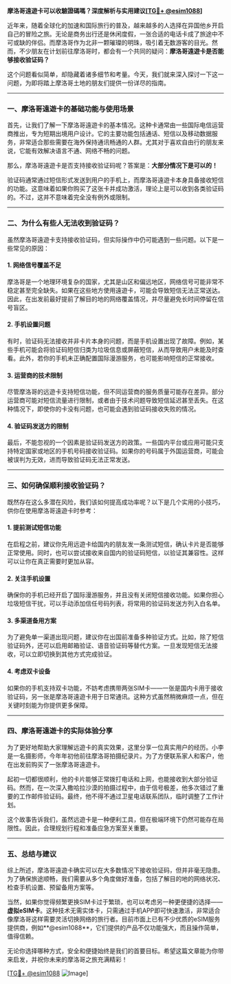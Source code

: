 **摩洛哥遠遊卡可以收驗證碼嗎？深度解析与实用建议[[TG💪+ @esim1088](https://t.me/s/esim1088)]**

近年来，随着全球化的加速和国际旅行的普及，越来越多的人选择在异国他乡开启自己的冒险之旅。无论是商务出行还是休闲度假，一张合适的电话卡成了旅途中不可或缺的伴侣。而摩洛哥作为北非一颗璀璨的明珠，吸引着无数游客的目光。然而，不少朋友在计划前往摩洛哥时，都会有一个共同的疑问：**摩洛哥遠遊卡是否能够接收验证码？**

这个问题看似简单，却隐藏着诸多细节和考量。今天，我们就来深入探讨一下这一问题，为即将踏上摩洛哥土地的朋友们提供一份详尽的指南。

---

### **一、摩洛哥遠遊卡的基础功能与使用场景**

首先，让我们了解一下摩洛哥遠遊卡的基本情况。这种卡通常由一些国际电信运营商推出，专为短期出境用户设计。它的主要功能包括通话、短信以及移动数据服务，非常适合那些需要在海外保持通讯畅通的人群。尤其对于喜欢自由行的朋友来说，它能有效解决语言不通、网络不畅的问题。

那么，摩洛哥遠遊卡是否支持接收验证码呢？答案是：**大部分情况下是可以的！** 

验证码通常通过短信形式发送到用户的手机上，而摩洛哥遠遊卡本身具备接收短信的功能。这意味着如果你购买了这张卡并成功激活，理论上是可以收到各类验证码的。不过，这并不意味着完全没有例外或限制。

---

### **二、为什么有些人无法收到验证码？**

虽然摩洛哥遠遊卡支持接收验证码，但实际操作中仍可能遇到一些问题。以下是一些常见的原因：

#### **1. 网络信号覆盖不足**
摩洛哥是一个地理环境复杂的国家，尤其是山区和偏远地区，网络信号可能非常不稳定甚至完全缺失。如果在这些地方使用遠遊卡，可能会导致短信无法正常送达。因此，在出发前最好提前了解目的地的网络覆盖情况，并尽量避免长时间停留在信号盲区。

#### **2. 手机设置问题**
有时，验证码无法接收并非卡片本身的问题，而是手机设置出现了故障。例如，某些手机可能会将验证码短信归类为垃圾信息或屏蔽短信，从而导致用户未能及时查看。此外，若你的手机未正确配置国际漫游服务，也可能影响短信的正常接收。

#### **3. 运营商的技术限制**
尽管摩洛哥的远遊卡支持短信功能，但不同运营商的服务质量可能存在差异。部分运营商可能对短信流量进行限制，或者由于技术问题导致短信延迟甚至丢失。在这种情况下，即使你的卡没有问题，也可能会遇到验证码接收失败的情况。

#### **4. 验证码发送方的限制**
最后，不能忽视的一个因素是验证码发送方的政策。一些国内平台或应用可能只支持特定国家或地区的手机号码接收验证码。如果你的号码属于外国运营商，可能会被误判为无效，进而导致验证码无法正常发送。

---

### **三、如何确保顺利接收验证码？**

既然存在这么多潜在风险，我们该如何提高成功率呢？以下是几个实用的小技巧，供你在使用摩洛哥遠遊卡时参考：

#### **1. 提前测试短信功能**
在启程之前，建议你先用远遊卡给国内的朋友发一条测试短信，确认卡片是否能够正常使用。同时，也可以尝试接收来自国内的验证码短信，以验证其兼容性。这样可以让你在真正需要时更加从容。

#### **2. 关注手机设置**
确保你的手机已经开启了国际漫游服务，并且没有关闭短信接收功能。如果你担心垃圾短信干扰，可以手动添加信任号码列表，将常用的验证码发送方列入白名单。

#### **3. 多渠道备用方案**
为了避免单一渠道出现问题，建议你在出国前准备多种验证方式。比如，除了短信验证码外，还可以启用邮箱验证、语音验证码等替代方案。一旦发现短信无法接收，可以立即切换到其他方式完成验证。

#### **4. 考虑双卡设备**
如果你的手机支持双卡功能，不妨考虑携带两张SIM卡——一张是国内卡用于接收验证码，另一张是摩洛哥遠遊卡用于日常通讯。这种方式虽然稍微麻烦一点，但在关键时刻能为你提供更多保障。

---

### **四、摩洛哥遠遊卡的实际体验分享**

为了更好地帮助大家理解远遊卡的真实效果，这里分享一位真实用户的经历。小李是一名摄影师，今年年初他前往摩洛哥拍摄纪录片。为了方便联系家人和客户，他在出发前购买了一张摩洛哥遠遊卡。

起初一切都很顺利，他的卡片能够正常拨打电话和上网，也能接收到大部分验证码。然而，在一次深入撒哈拉沙漠的拍摄过程中，由于信号极差，他多次错过了重要的工作邮件验证码。最终，他不得不通过卫星电话联系团队，临时调整了工作计划。

这个故事告诉我们，虽然远遊卡是一种便利工具，但在极端环境下仍然可能存在局限性。因此，合理规划行程和准备应急方案至关重要。

---

### **五、总结与建议**

综上所述，摩洛哥遠遊卡确实可以在大多数情况下接收验证码，但并非毫无隐患。为了确保旅途顺畅，我们需要从多个角度做好准备，包括了解目的地的网络状况、检查手机设置、预留备用方案等。

当然，如果你觉得频繁更换SIM卡过于繁琐，也可以考虑另一种更便捷的选择——**虚拟eSIM卡**。这种技术无需实体卡，只需通过手机APP即可快速激活，非常适合像摩洛哥这样需要灵活切换网络的旅行者。目前市面上已有不少优质的eSIM服务提供商，例如**@esim1088**，它们提供的产品不仅功能强大，而且操作简单，值得信赖。

无论你选择哪种方式，安全和便捷始终是我们的首要目标。希望这篇文章能为你带来启发，并祝你未来的摩洛哥之旅充满精彩！

[[TG💪+ @esim1088](https://t.me/s/esim1088) ![Image](https://i.postimg.cc/4NQfJmqS/Snipaste-2025-05-13-00-14-12.png)]